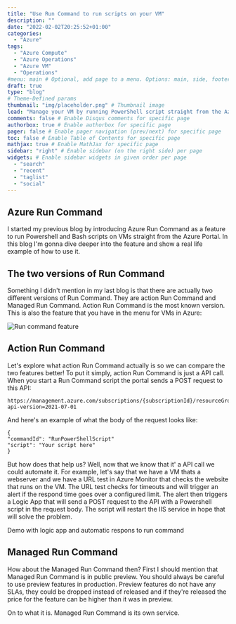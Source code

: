 ```yaml
---
title: "Use Run Command to run scripts on your VM"
description: ""
date: "2022-02-02T20:25:52+01:00"
categories:
  - "Azure"
tags:
  - "Azure Compute"
  - "Azure Operations"
  - "Azure VM"
  - "Operations"
#menu: main # Optional, add page to a menu. Options: main, side, footer
draft: true
type: "blog"
# Theme-Defined params
thumbnail: "img/placeholder.png" # Thumbnail image
lead: "Manage your VM by running PowerShell script straight from the Azure Portal." # Lead text
comments: false # Enable Disqus comments for specific page
authorbox: true # Enable authorbox for specific page
pager: false # Enable pager navigation (prev/next) for specific page
toc: false # Enable Table of Contents for specific page
mathjax: true # Enable MathJax for specific page
sidebar: "right" # Enable sidebar (on the right side) per page
widgets: # Enable sidebar widgets in given order per page
  - "search"
  - "recent"
  - "taglist"
  - "social"
---
```


## Azure Run Command
I started my previous blog by introducing Azure Run Command as a feature to run Powershell and Bash scripts on VMs straight from the Azure Portal. In this blog I'm gonna dive deeper into the feature and show a real life example of how to use it.


## The two versions of Run Command
Something I didn't mention in my last blog is that there are actually two different versions of Run Command. They are action Run Command and Managed Run Command. Action Run Command is the most known version. This is also the feature that you have in the menu for VMs in Azure:

![Run command feature](/img/Azure-run-command.PNG)

## Action Run Command
Let's explore what action Run Command actually is so we can compare the two features better! To put it simply, action Run Command is just a API call. When you start a Run Command script the portal sends a POST request to this API: 
```{
https://management.azure.com/subscriptions/{subscriptionId}/resourceGroups/{resourceGroupName}/providers/Microsoft.Compute/virtualMachines/{vmName}/runCommand?api-version=2021-07-01
```
And here's an example of what the body of the request looks like:

```
{
"commandId": "RunPowerShellScript"
"script": "Your script here"
}
```
But how does that help us? Well, now that we know that it' a API call we could automate it. For example, let's say that we have a VM thats a webserver and we have a URL test in Azure Monitor that checks the website that runs on the VM. The URL test checks for timeouts and will trigger an alert if the respond time goes over a configured limit. The alert then triggers a Logic App that will send a POST request to the API with a Powershell script in the request body. The script will restart the IIS service in hope that will solve the problem.

Demo with logic app and automatic respons to run command

## Managed Run Command
How about the Managed Run Command then? First I should mention that Managed Run Command is in public preview. You should always be careful to use preview features in production. Preview features do not have any SLAs, they could be dropped instead of released and if they're released the price for the feature can be higher than it was in preview.

On to what it is. Managed Run Command is its own service.